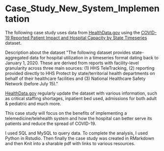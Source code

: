 # Case_Study_New_System_Implementation
The following case study uses data from [HealthData.gov](https://healthdata.gov) using the [COVID-19 Reported Patient Impact and Hospital Capacity by State Timeseries](https://healthdata.gov/Hospital/COVID-19-Reported-Patient-Impact-and-Hospital-Capa/g62h-syeh) dataset. 

Description about the dataset
"The following dataset provides state-aggregated data for hospital utilization in a timeseries format dating back to January 1, 2020. These are derived from reports with facility-level granularity across three main sources: (1) HHS TeleTracking, (2) reporting provided directly to HHS Protect by state/territorial health departments on behalf of their healthcare facilities and (3) National Healthcare Safety Network (before July 15)."

[HealthData.gov](https://healthdata.gov) regularly update the dataset with various information, such as critical staffing shortages, inpatient bed used, admissions for both adult & pediatric and much more. 

This case study will focus on the benefits of implementing a telemedicine/telehealth system and how the hospital can better serve its patients and reduce the spread of COVID-19. 

I used SQL and MySQL to query data. To complete the analysis, I used Python in Rstudio. Then finally the case study was created in RMarkdown and then Knit into a sharable pdf with links to various resources. 
